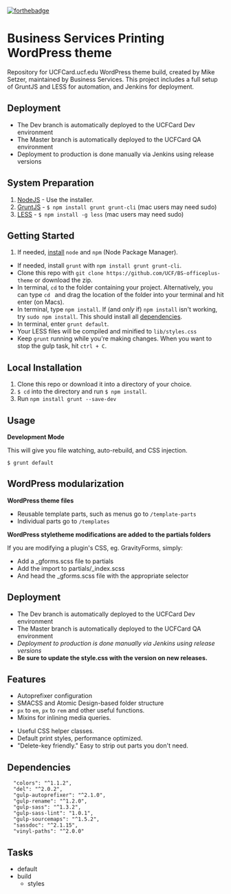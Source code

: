 [![forthebadge](https://forthebadge.com/images/badges/built-with-wordpress.svg)](http://forthebadge.com) 

# Business Services Printing WordPress theme

Repository for UCFCard.ucf.edu WordPress theme build, created by Mike Setzer, maintained by Business Services.
This project includes a full setup of GruntJS and LESS for automation, and Jenkins for deployment.

## Deployment

- The Dev branch is automatically deployed to the UCFCard Dev environment
- The Master branch is automatically deployed to the UCFCard QA environment
- Deployment to production is done manually via Jenkins using release versions

## System Preparation

1. [NodeJS](https://nodejs.org) - Use the installer.
2. [GruntJS](https://github.com/gruntjs/grunt) - `$ npm install grunt grunt-cli` (mac users may need sudo)
3. [LESS](https://github.com/less/less.js) - `$ npm install -g less` (mac users may need sudo)

## Getting Started
1. If needed, [install](http://blog.nodeknockout.com/post/65463770933/how-to-install-node-js-and-npm) `node` and `npm` (Node Package Manager).
- If needed, install `grunt` with `npm install grunt grunt-cli`.
- Clone this repo with `git clone https://github.com/UCF/BS-officeplus-theme` or download the zip.
- In terminal, `cd` to the folder containing your project. Alternatively, you can type `cd ` and drag the location of the folder into your terminal and hit enter (on Macs).
- In terminal, type `npm install`. If (and _only_ if) `npm install` isn't working, try `sudo npm install`. This should install all [dependencies](#dependencies).
- In terminal, enter `grunt default`.
- Your LESS files will be compiled and minified to `lib/styles.css`
- Keep `grunt` running while you're making changes. When you want to stop the gulp task, hit `ctrl + C`.

## Local Installation

1. Clone this repo or download it into a directory of your choice.
2. `$ cd` into the directory and run `$ npm install`.
3. Run `npm install grunt --save-dev`

## Usage

**Development Mode**

This will give you file watching, auto-rebuild, and CSS injection.

```shell
$ grunt default
```

## WordPress modularization

**WordPress theme files**

- Reusable template parts, such as menus go to `/template-parts`
- Individual parts go to `/templates`

**WordPress styletheme modifications are added to the partials folders**

If you are modifying a plugin's CSS, eg. GravityForms, simply:
- Add a _gforms.scss file to partials
- Add the import to partials/_index.scss
- And head the _gforms.scss file with the appropriate selector

## Deployment
- The Dev branch is automatically deployed to the UCFCard Dev environment
- The Master branch is automatically deployed to the UCFCard QA environment
- *Deployment to production is done manually via Jenkins using release versions*
- **Be sure to update the style.css with the version on new releases.**

## Features
- Autoprefixer configuration
- SMACSS and Atomic Design-based folder structure
- `px` to `em`, `px` to `rem` and other useful functions.
- Mixins for inlining media queries.
* Useful CSS helper classes.
* Default print styles, performance optimized.
* "Delete-key friendly." Easy to strip out parts you don't need.

## Dependencies
```
  "colors": "^1.1.2",
  "del": "^2.0.2",
  "gulp-autoprefixer": "^2.1.0",
  "gulp-rename": "^1.2.0",
  "gulp-sass": "^1.3.2",
  "gulp-sass-lint": "1.0.1",
  "gulp-sourcemaps": "^1.5.2",
  "sassdoc": "^2.1.15",
  "vinyl-paths": "^2.0.0"
```

## Tasks
- default
- build
  - styles